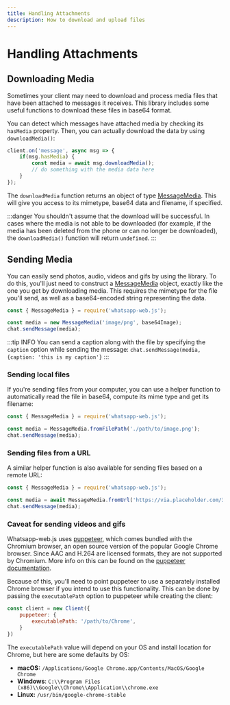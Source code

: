 ```yaml
---
title: Handling Attachments
description: How to download and upload files
---
```


# Handling Attachments

## Downloading Media

Sometimes your client may need to download and process media files that have been attached to messages it receives. This library includes some useful functions to download these files in base64 format.

You can detect which messages have attached media by checking its `hasMedia` property. Then, you can actually download the data by using `downloadMedia()`:

```javascript
client.on('message', async msg => {
    if(msg.hasMedia) {
        const media = await msg.downloadMedia();
        // do something with the media data here
    }
});
```

The `downloadMedia` function returns an object of type [MessageMedia](https://docs.wwebjs.dev/MessageMedia.html). This will give you access to its mimetype, base64 data and filename, if specified.

:::danger
You shouldn't assume that the download will be successful. In cases where the media is not able to be downloaded \(for example, if the media has been deleted from the phone or can no longer be downloaded\), the `downloadMedia()` function will return `undefined`.
:::

## Sending Media

You can easily send photos, audio, videos and gifs by using the library. To do this, you'll just need to construct a [MessageMedia](https://docs.wwebjs.dev/MessageMedia.html) object, exactly like the one you get by downloading media. This requires the mimetype for the file you'll send, as well as a base64-encoded string representing the data.

```javascript
const { MessageMedia } = require('whatsapp-web.js');

const media = new MessageMedia('image/png', base64Image);
chat.sendMessage(media);
```

:::tip INFO
You can send a caption along with the file by specifying the `caption` option while sending the message: `chat.sendMessage(media, {caption: 'this is my caption'}`
:::

### Sending local files

If you're sending files from your computer, you can use a helper function to automatically read the file in base64, compute its mime type and get its filename:

```javascript
const { MessageMedia } = require('whatsapp-web.js');

const media = MessageMedia.fromFilePath('./path/to/image.png');
chat.sendMessage(media);
```

### Sending files from a URL

A similar helper function is also available for sending files based on a remote URL:

```javascript
const { MessageMedia } = require('whatsapp-web.js');

const media = await MessageMedia.fromUrl('https://via.placeholder.com/350x150.png');
chat.sendMessage(media);
```


### Caveat for sending videos and gifs

Whatsapp-web.js uses [puppeteer](https://github.com/puppeteer/puppeteer), which comes bundled with the Chromium browser, an open source version of the popular Google Chrome browser. Since AAC and H.264 are licensed formats, they are not supported by Chromium. More info on this can be found on the [puppeteer documentation](https://pptr.dev/faq#q-what-features-does-puppeteer-not-support).

Because of this, you'll need to point puppeteer to use a separately installed Chrome browser if you intend to use this functionality. This can be done by passing the `executablePath` option to puppeteer while creating the client:

```javascript
const client = new Client({
    puppeteer: {
        executablePath: '/path/to/Chrome',
    }
})
```

The `executablePath` value will depend on your OS and install location for Chrome, but here are some defaults by OS:

* **macOS:** `/Applications/Google Chrome.app/Contents/MacOS/Google Chrome`
* **Windows**: `C:\\Program Files (x86)\\Google\\Chrome\\Application\\chrome.exe`
* **Linux:** `/usr/bin/google-chrome-stable`
